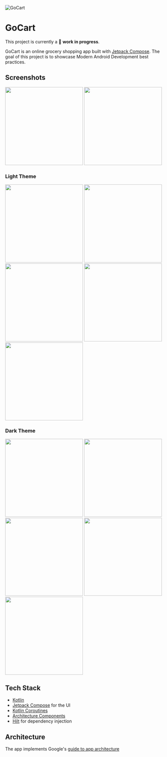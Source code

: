 ![GoCart](docs/images/banner_image.png "GoCart Shopping App")

# GoCart

This project is currently a 🚧 **work in progress**.

GoCart is an online grocery shopping app built
with [Jetpack Compose](https://developer.android.com/jetpack/compose).
The goal of this project is to showcase Modern Android Development best practices.

## Screenshots

<img src="docs/images/Splash_Screen.png"  width="250"/>
<img src="docs/images/AuthScreen.png"  width="250"/>

### Light Theme

<img src="docs/images/Onboarding1.png"  width="250"/>
<img src="docs/images/Onboarding2.png"  width="250"/>
<img src="docs/images/Onboarding3.png"  width="250"/>
<img src="docs/images/HomePage.png"  width="250"/>
<img src="docs/images/MyCart.png" width="250"/>

### Dark Theme

<img src="docs/images/Onboarding1_dark.png"  width="250"/>
<img src="docs/images/Onboarding2_dark.png"  width="250"/>
<img src="docs/images/Onboarding3_dark.png"  width="250"/>
<img src="docs/images/HomePage_dark.png"  width="250"/>
<img src="docs/images/MyCart_dark.png" width="250"/>

## Tech Stack

* [Kotlin](https://kotlinlang.org/)
* [Jetpack Compose](https://developer.android.com/jetpack/compose) for the UI
* [Kotlin Coroutines](https://kotlinlang.org/docs/reference/coroutines/coroutines-guide.html)
* [Architecture Components](https://developer.android.com/topic/libraries/archi![banner_image.png](..%2F..%2F..%2FDesigns%2FGrocery%20Shopping%20App%20-%20Android%20UI%2FProject%2Fbanner_image.png)tecture/)
* [Hilt](https://dagger.dev/hilt/) for dependency injection

## Architecture

The app implements
Google's [guide to app architecture](https://developer.android.com/topic/architecture)
